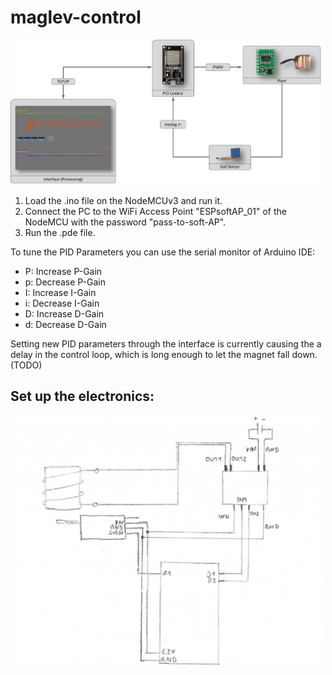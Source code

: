 # maglev-control

<img src="https://github.com/tensarflow/maglev-control/blob/main/maglev.png" data-canonical-src="https://gyazo.com/eb5c5741b6a9a16c692170a41a49c858.png" width="500"/>

1. Load the .ino file on the NodeMCUv3 and run it. 
2. Connect the PC to the WiFi Access Point "ESPsoftAP_01" of the NodeMCU with the password "pass-to-soft-AP".
3. Run the .pde file.

To tune the PID Parameters you can use the serial monitor of Arduino IDE:

- P: Increase P-Gain
- p: Decrease P-Gain
- I: Increase I-Gain
- i: Decrease I-Gain
- D: Increase D-Gain
- d: Decrease D-Gain

Setting new PID parameters through the interface is currently causing the a delay in the control loop, which is long enough to let the magnet fall down. (TODO)

## Set up the electronics:

<img src="https://github.com/tensarflow/maglev-control/blob/main/maglev_electronics.png" data-canonical-src="https://gyazo.com/eb5c5741b6a9a16c692170a41a49c858.png" width="500"/>

